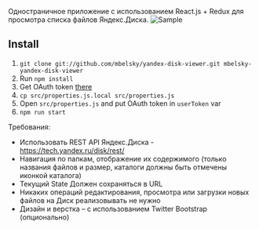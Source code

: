 Одностраничное приложение с использованием React.js + Redux для просмотра списка файлов Яндекс.Диска.
![Sample](https://raw.githubusercontent.com/mbelsky/yandex-disk-viewer/master/assets/sample.gif)

## Install

1.  `git clone git://github.com/mbelsky/yandex-disk-viewer.git mbelsky-yandex-disk-viewer`
2.  Run `npm install`
3.  Get OAuth token [there](https://oauth.yandex.ru/authorize?response_type=token&client_id=a77b04a7a44d4ac08d101cbc1151601d)
4.  `cp src/properties.js.local src/properties.js`
5.  Open `src/properties.js` and put OAuth token in `userToken` var
6.  `npm run start`

Требования:

- Использовать REST API Яндекс.Диска - https://tech.yandex.ru/disk/rest/
- Навигация по папкам, отображение их содержимого (только названия файлов и размер, каталоги должны быть отмечены иконкой каталога)
- Текущий State Должен сохраняться в URL
- Никаких операций редактирования, просмотра или загрузки новых файлов на Диск реализовывать не нужно
- Дизайн и верстка – с использованием Twitter Bootstrap (опционально)
